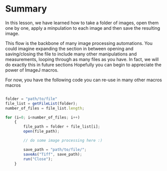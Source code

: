 # Summary

In this lesson, we have learned how to take a folder of images, open them one by one, apply a minpulation to each image and then save the resulting image.

This flow is the backbone of many image processing automations. You could imagine expanding the section in between opening and saving/closing the file to include many other manipulations and measurements, looping through as many files as you have. In fact, we will do exactly this in future sections Hopefully you can begin to appreciate the power of ImageJ macros.

For now, you have the following code you can re-use in many other macros macros

```javascript title="Opening, Saving and Closing Images"

folder = "path/to/file"
file_list = getFileList(folder);
number_of_files = file_list.length;

for (i=0; i<number_of_files; i++)
    {
        file_path = folder + file_list[i];
        open(file_path);

        // do some image processing here :)

        save_path = "path/to/file/";
        saveAs("Tiff", save_path);
        run("Close");
    }
```
